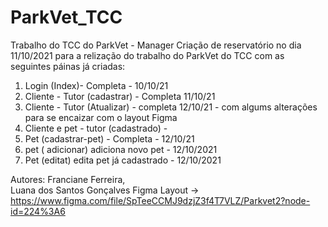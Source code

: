 # ParkVet_TCC
Trabalho do TCC do ParkVet - Manager
Criação de reservatório no dia 11/10/2021 para a relização do trabalho do ParkVet do TCC
com as seguintes páinas já criadas: 
1. Login (Index)- Completa - 10/10/21
2. Cliente - Tutor (cadastrar) - Completa 11/10/21
3. Cliente - Tutor (Atualizar) - completa 12/10/21 - com algums alterações para se encaizar com o layout Figma
4. Cliente  e pet - tutor (cadastrado) - 
5. Pet (cadastrar-pet) - Completa - 12/10/21
6. pet ( adicionar) adiciona novo pet - 12/10/2021
7. Pet (editat) edita pet já cadastrado - 12/10/2021

Autores: 
Franciane Ferreira,  
Luana dos Santos Gonçalves 
Figma Layout -> https://www.figma.com/file/SpTeeCCMJ9dzjZ3f4T7VLZ/Parkvet2?node-id=224%3A6
